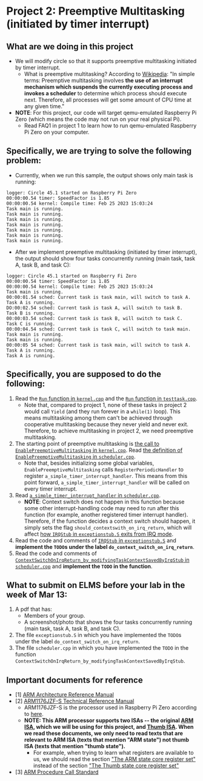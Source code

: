 
# Project 2: Preemptive Multitasking (initiated by timer interrupt)

  

## What are we doing in this project
- We will modify circle so that it supports preemptive multitasking initiated by timer interrupt.
	- What is preemptive multitasking? According to [Wikipedia](https://en.wikipedia.org/wiki/Preemption_(computing)#Preemptive_multitasking): "In simple terms: Preemptive multitasking involves **the use of an interrupt mechanism which suspends the currently executing process and invokes a scheduler** to determine which process should execute next. Therefore, all processes will get some amount of CPU time at any given time."
- **NOTE**: For this project, our code will target qemu-emulated Raspberry Pi Zero (which means the code may not run on your real physical Pi). 
	- Read FAQ1 in project 1 to learn how to run qemu-emulated Raspberry Pi Zero on your computer.

## Specifically, we are trying to solve the following problem:
- Currently, when we run this sample, the output shows only main task is running:
```
logger: Circle 45.1 started on Raspberry Pi Zero
00:00:00.54 timer: SpeedFactor is 1.85
00:00:00.54 kernel: Compile time: Feb 25 2023 15:03:24
Task main is running.
Task main is running.
Task main is running.
Task main is running.
Task main is running.
Task main is running.
Task main is running.
```

- After we implement preemptive multitasking (initiated by timer interrupt), the output should show four tasks concurrently running (main task, task A, task B, and task C):
```
logger: Circle 45.1 started on Raspberry Fi Zero
00:00:00.54 timer: SpeedFactor is 1.85
00:00:00.54 kernel: Compile time: Feb 25 2023 15:03:24
Task main is running.
00:00:01.54 sched: Current task is task main, will switch to task A.
Task A is running.
DO:00:02.54 sched: Current task is task A, will switch to task B.
Task B is running.
00:00:03.54 sched: Current task is task B, will switch to task C.
Task C is running.
00:00:04.54 sched: Current task is task C, will switch to task main.
Task main is running.
Task main is running.
00:00:05 54 sched: Current task is task main, will switch to task A.
Task A is running.
Task A is running.
```

## Specifically, you are supposed to do the following:
1. Read the [`Run` function in `kernel.cpp`](kernel.cpp#L78-L116) and the [`Run` function in `testtask.cpp`](testtask.cpp#L17-L34).
	- Note that, compared to project 1, none of these tasks in project 2 would call `Yield` (and they run forever in a `while(1)` loop). This means multitasking among them can't be achieved through cooperative multitasking because they never yield and never exit. Therefore, to achieve multitasking in project 2, we need preemptive multitasking. 
1. The starting point of preemptive multitasking is [the call to `EnablePreemptiveMultitasking` in `kernel.cpp`](kernel.cpp#L98-L99). Read [the definition of `EnablePreemptiveMultitasking` in `scheduler.cpp`](../../lib/sched/scheduler.cpp#L466-L480).
	- Note that, besides initializing some global variables, `EnablePreemptiveMultitasking` calls `RegisterPeriodicHandler` to register `a_simple_timer_interrupt_handler`. This means from this point forward, `a_simple_timer_interrupt_handler` will be called on every timer interrupt.
1. Read [`a_simple_timer_interrupt_handler` in `scheduler.cpp`](../../lib/sched/scheduler.cpp#L452-L463).
	- **NOTE**: Context switch does not happen in this function because some other interrupt-handling code may need to run after this function (for example, another registered timer interrupt handler). Therefore, if the function decides a context switch should happen, it simply sets the flag `should_contextswith_on_irq_return`, which will affect [how `IRQStub` in `exceptionstub.S` exits from IRQ mode](../../lib/exceptionstub.S#L104-L112).
1. Read the code and comments of [`IRQStub` in `exceptionstub.S`](../../lib/exceptionstub.S#L80) and **implement the `TODO`s under the label `do_context_switch_on_irq_return`**.  
1. Read the code and comments of [`ContextSwitchOnIrqReturn_by_modifyingTaskContextSavedByIrqStub` in `scheduler.cpp`](../../lib/sched/scheduler.cpp#L482) and **implement the `TODO` in the function**.  

## What to submit on ELMS before your lab in the week of Mar 13:
1. A pdf that has:
	- Members of your group.
	- A screenshot/photo that shows the four tasks concurrently running (main task, task A, task B, and task C).
1. The file `exceptionstub.S` in which you have implemented the `TODO`s under the label `do_context_switch_on_irq_return`.
1. The file `scheduler.cpp` in which you have implemented the `TODO` in the function `ContextSwitchOnIrqReturn_by_modifyingTaskContextSavedByIrqStub`.

## Important documents for reference
- [1] [ARM Architecture Reference Manual](https://documentation-service.arm.com/static/5f8dacc8f86e16515cdb865a)
- [2] [ARM1176JZF-S Technical Reference Manual](https://developer.arm.com/documentation/ddi0301/latest/)
	- ARM1176JZF-S is the processor used in Raspberry Pi Zero according to [here](https://www.raspberrypi.com/documentation/computers/processors.html).
	-  **NOTE: This ARM processor supports two ISAs -- the original [ARM ISA](https://en.wikipedia.org/wiki/ARM_architecture_family#Instruction_set), which we will be using for this project, and [Thumb ISA](https://en.wikipedia.org/wiki/ARM_architecture_family#Thumb). When we read these documents, we only need to read texts that are relevant to ARM ISA (texts that mention "ARM state") not thumb ISA (texts that mention "thumb state").**
		- For example, when trying to learn what registers are available to us, we should read the section ["The ARM state core register set"](https://developer.arm.com/documentation/ddi0301/h/programmer-s-model/registers/the-arm-state-core-register-set?lang=en) instead of the section ["The Thumb state core register set"](https://developer.arm.com/documentation/ddi0301/h/programmer-s-model/registers/the-thumb-state-core-register-set?lang=en)
- [3] [ARM Procedure Call Standard](https://developer.arm.com/documentation/dui0041/c/ARM-Procedure-Call-Standard)

